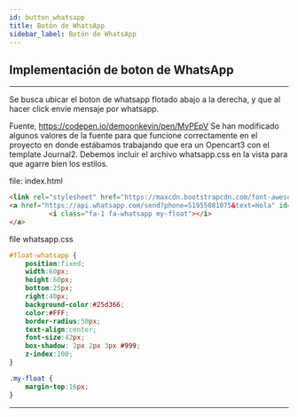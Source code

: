 ```yaml
---
id: button_whatsapp
title: Botón de WhatsApp
sidebar_label: Botón de WhatsApp
---
```


## Implementación de boton de WhatsApp
------

Se busca ubicar el boton de whatsapp flotado abajo a la derecha, y que al hacer click envíe mensaje por whatsapp.

Fuente, https://codepen.io/demoonkevin/pen/MvPEpV
Se han modificado algunos valores de la fuente para que funcione correctamente en el proyecto en donde estábamos trabajando que era un Opencart3 con el template Journal2.
Debemos incluir el archivo whatsapp.css en la vista para que agarre bien los estilos.

file: index.html 
```html
<link rel="stylesheet" href="https://maxcdn.bootstrapcdn.com/font-awesome/4.5.0/css/font-awesome.min.css">
<a href="https://api.whatsapp.com/send?phone=51955081075&text=Hola" id="float-whatsapp" target="_blank">
          <i class="fa-1 fa-whatsapp my-float"></i>
</a>
```

file whatsapp.css
```css
#float-whatsapp {
    position:fixed;
    width:60px;
    height:60px;
    bottom:25px;
    right:40px;
    background-color:#25d366;
    color:#FFF;
    border-radius:50px;
    text-align:center;
    font-size:42px;
    box-shadow: 2px 2px 3px #999;
    z-index:100;
}

.my-float {
    margin-top:16px;
}
```


---
